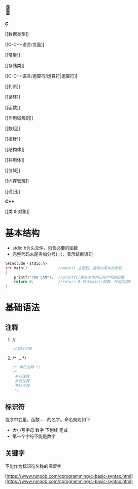 # 🌟


_**C**_

[[数据类型]]

[[C-C++语言/变量]]

[[常量]]

[[存储类]]

[[C-C++语言/运算符/运算符|运算符]]

[[判断]]

[[循环]]

[[函数]]

[[作用域规则]]

[[数组]]

[[指针]]

[[结构体]]

[[共用体]]

[[位域]]

[[内存管理]]

[[递归]]

_**C++**_

  

[[类 & 对象]]

  

  

# 基本结构

- stdio.h为头文件，包含必要的函数
- 完整代码末尾需加分号( ; )，表示结束语句

```C
\#include <stdio.h>
int main()              //main() 主函数，括号内可以加参数
{
    printf("YOU CAN");  //printf()是头文件内已经声明的函数
    return 0;           //return 0 终止main()函数，并返回值0
}
```

# 基础语法

## 注释

1. //
    
    ```C
    //单行注释
    ```
    
      
    
2. /* … */
    
    ```C
    /* 单行注释 */
    /* 
     多行注释
     多行注释
     多行注释
     */
    ```
    

## 标识符

程序中变量，函数……的名字。命名规则如下

- 大小写字母 数字 下划线 组成
- 第一个字符不能是数字

## 关键字

不能作为标识符名称的保留字

[https://www.runoob.com/cprogramming/c-basic-syntax.html](https://www.runoob.com/cprogramming/c-basic-syntax.html)